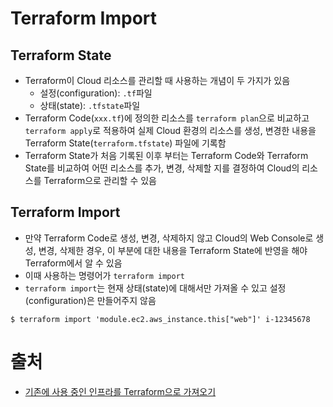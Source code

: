 # Terraform Import


## Terraform State
- Terraform이 Cloud 리소스를 관리할 때 사용하는 개념이 두 가지가 있음
    - 설정(configuration): `.tf`파일
    - 상태(state): `.tfstate`파일
- Terraform Code(`xxx.tf`)에 정의한 리소스를 `terraform plan`으로 비교하고 `terraform apply`로 적용하여 실제 Cloud 환경의 리소스를 생성, 변경한 내용을 Terraform State(`terraform.tfstate`) 파일에 기록함
- Terraform State가 처음 기록된 이후 부터는 Terraform Code와 Terraform State를 비교하여 어떤 리소스를 추가, 변경, 삭제할 지를 결정하여 Cloud의 리소스를 Terraform으로 관리할 수 있음


## Terraform Import
- 만약 Terraform Code로 생성, 변경, 삭제하지 않고 Cloud의 Web Console로 생성, 변경, 삭제한 경우, 이 부분에 대한 내용을 Terraform State에 반영을 해야 Terraform에서 알 수 있음
- 이때 사용하는 명령어가 `terraform import`
- `terraform import`는 현재 상태(state)에 대해서만 가져올 수 있고 설정(configuration)은 만들어주지 않음

```
$ terraform import 'module.ec2.aws_instance.this["web"]' i-12345678
```


# 출처
- [기존에 사용 중인 인프라를 Terraform으로 가져오기](https://blog.outsider.ne.kr/1292)